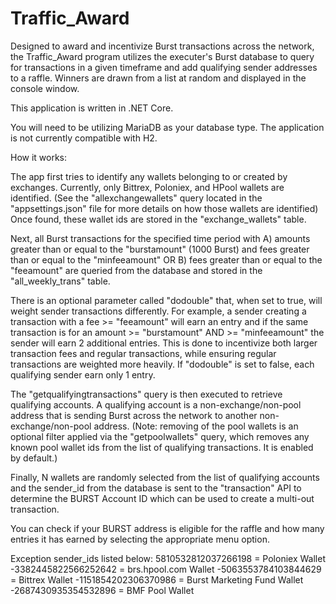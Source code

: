 # Traffic_Award

Designed to award and incentivize Burst transactions across the network, the Traffic_Award program utilizes the executer's Burst database to query for transactions in a given timeframe and add qualifying sender addresses to a raffle. Winners are drawn from a list at random and displayed in the console window.

This application is written in .NET Core.

You will need to be utilizing MariaDB as your database type. The application is not currently compatible with H2.

How it works:

The app first tries to identify any wallets belonging to or created by exchanges. Currently, only Bittrex, Poloniex, and HPool wallets are identified. (See the "allexchangewallets" query located in the "appsettings.json" file for more details on how those wallets are identified)  Once found, these wallet ids are stored in the "exchange_wallets" table.

Next, all Burst transactions for the specified time period with A) amounts greater than or equal to the "burstamount" (1000 Burst) and fees greater than or equal to the "minfeeamount" OR B) fees greater than or equal to the "feeamount" are queried from the database and stored in the "all_weekly_trans" table.

There is an optional parameter called "dodouble" that, when set to true, will weight sender transactions differently. For example, a sender creating a transaction with a fee >= "feeamount" will earn an entry and if the same transaction is for an amount >= "burstamount" AND >= "minfeeamount" the sender will earn 2 additional entries. This is done to incentivize both larger transaction fees and regular transactions, while ensuring regular transactions are weighted more heavily.  If "dodouble" is set to false, each qualifying sender earn only 1 entry.

The "getqualifyingtransactions" query is then executed to retrieve qualifying accounts. A qualifying account is a non-exchange/non-pool address that is sending Burst across the network to another non-exchange/non-pool address. (Note: removing of the pool wallets is an optional filter applied via the "getpoolwallets" query, which removes any known pool wallet ids from the list of qualifying transactions. It is enabled by default.)

Finally, N wallets are randomly selected from the list of qualifying accounts and the sender_id from the database is sent to the "transaction" API to determine the BURST Account ID which can be used to create a multi-out transaction.

You can check if your BURST address is eligible for the raffle and how many entries it has earned by selecting the appropriate menu option.

Exception sender_ids listed below:
5810532812037266198 = Poloniex Wallet
-3382445822566252642 = brs.hpool.com Wallet
-5063553784103844629 = Bittrex Wallet
-1151854202306370986 = Burst Marketing Fund Wallet
-2687430935354532896 = BMF Pool Wallet
